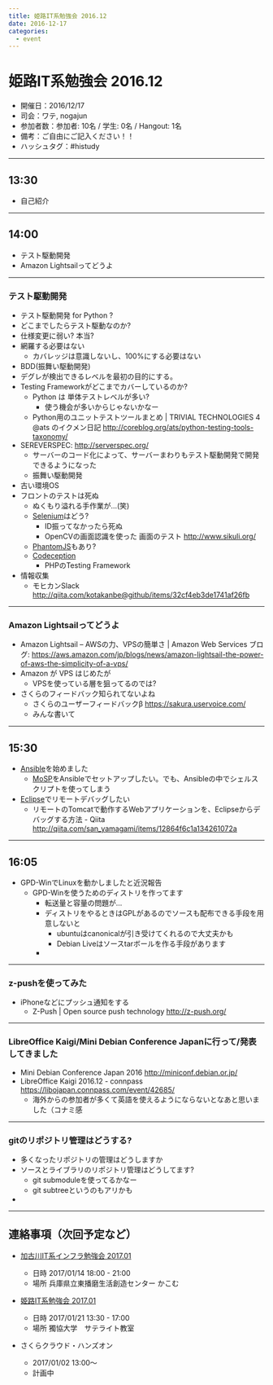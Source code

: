 ```yaml
---
title: 姫路IT系勉強会 2016.12
date: 2016-12-17
categories:
  - event
---
```


# 姫路IT系勉強会 2016.12

* 開催日：2016/12/17
* 司会：ワテ, nogajun
* 参加者数：参加者: 10名 / 学生: 0名 / Hangout: 1名
* 備考：ご自由にご記入ください！！
* ハッシュタグ：#histudy

---
## 13:30

* 自己紹介

---

## 14:00

* テスト駆動開発
* Amazon Lightsailってどうよ

---

### テスト駆動開発

* テスト駆動開発 for Python ?
* どこまでしたらテスト駆動なのか?
* 仕様変更に弱い? 本当?
* 網羅する必要はない
    * カバレッジは意識しないし、100%にする必要はない
* BDD(振舞い駆動開発)
* デグレが検出できるレベルを最初の目的にする。
* Testing Frameworkがどこまでカバーしているのか?
    * Python は 単体テストレベルが多い?
        * 使う機会が多いからじゃないかなー
    * Python用のユニットテストツールまとめ | TRIVIAL TECHNOLOGIES 4 @ats のイクメン日記  <http://coreblog.org/ats/python-testing-tools-taxonomy/>
* SEREVERSPEC: <http://serverspec.org/>
    * サーバーのコード化によって、サーバーまわりもテスト駆動開発で開発できるようになった
    * 振舞い駆動開発
* 古い環境OS
* フロントのテストは死ぬ
    * ぬくもり溢れる手作業が…(笑)
    * [Selenium](http://www.seleniumhq.org/)はどう?
        * ID振ってなかったら死ぬ
        * OpenCVの画面認識を使った 画面のテスト http://www.sikuli.org/
    * [PhantomJS](http://phantomjs.org/)もあり?
    * [Codeception](http://codeception.com/)
        * PHPのTesting Framework
* 情報収集
    * モヒカンSlack <http://qiita.com/kotakanbe@github/items/32cf4eb3de1741af26fb>

---

### Amazon Lightsailってどうよ

* Amazon Lightsail – AWSの力、VPSの簡単さ | Amazon Web Services ブログ:  <https://aws.amazon.com/jp/blogs/news/amazon-lightsail-the-power-of-aws-the-simplicity-of-a-vps/>
* Amazon が VPS はじめたが
    * VPSを使っている層を狙ってるのでは?
* さくらのフィードバック知られてないよね
    * さくらのユーザーフィードバックβ https://sakura.uservoice.com/
    * みんな書いて


---

## 15:30

* [Ansible](https://www.ansible.com/)を始めました
    * [MoSP](https://www.mosp.jp/)をAnsibleでセットアップしたい。でも、Ansibleの中でシェルスクリプトを使ってしまう
* [Eclipse](http://www.eclipse.org/)でリモートデバッグしたい
    * リモートのTomcatで動作するWebアプリケーションを、Eclipseからデバッグする方法 - Qiita http://qiita.com/san_yamagami/items/12864f6c1a134261072a


---

## 16:05

* GPD-WinでLinuxを動かしましたと近況報告
    * GPD-Winを使うためのディストリを作ってます
        * 転送量と容量の問題が…
        * ディストリをやるときはGPLがあるのでソースも配布できる手段を用意しないと
            * ubuntuはcanonicalが引き受けてくれるので大丈夫かも
            * Debian Liveはソースtarボールを作る手段があります
        *

---

### z-pushを使ってみた

* iPhoneなどにプッシュ通知をする
    * Z-Push | Open source push technology http://z-push.org/

---

### LibreOffice Kaigi/Mini Debian Conference Japanに行って/発表してきました

* Mini Debian Conference Japan 2016 http://miniconf.debian.or.jp/
* LibreOffice Kaigi 2016.12 - connpass https://libojapan.connpass.com/event/42685/
    * 海外からの参加者が多くて英語を使えるようにならないとなあと思いました（コナミ感


---

### gitのリポジトリ管理はどうする?

* 多くなったリポジトリの管理はどうしますか
* ソースとライブラリのリポジトリ管理はどうしてます?
    * git submoduleを使ってるかなー
    * git subtreeというのもアリかも
*


---

## 連絡事項（次回予定など）

* [加古川IT系インフラ勉強会 2017.01](https://histudy.connpass.com/event/46961/)
    * 日時 2017/01/14 18:00 - 21:00
    * 場所 兵庫県立東播磨生活創造センター かこむ
* [姫路IT系勉強会 2017.01](https://histudy.connpass.com/event/47400/)
    * 日時 2017/01/21 13:30 - 17:00
    * 場所 獨協大学　サテライト教室

* さくらクラウド・ハンズオン
    * 2017/01/02 13:00〜
    * 計画中
